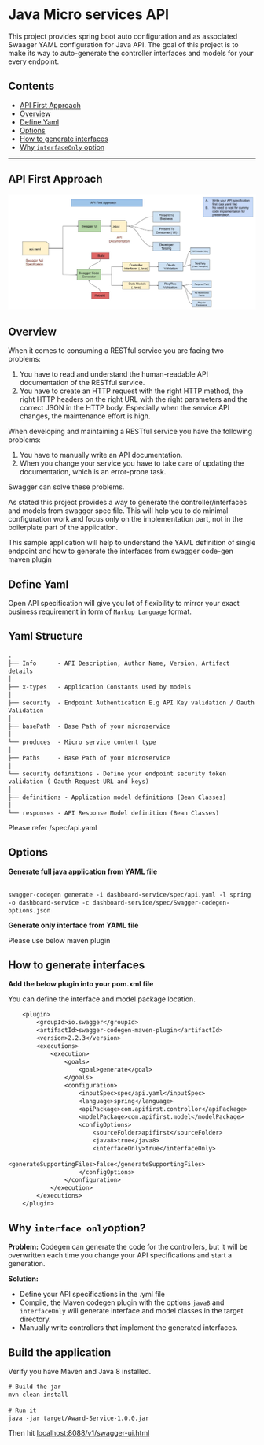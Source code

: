 # Java Micro services API 

This project provides spring boot auto configuration and as associated Swaager YAML configuration for Java API. The goal of this project is to make its way to auto-generate the controller interfaces and models for your every endpoint. 	


## Contents

* [API First Approach](#api_first_approach)
* [Overview](#overview)
* [Define Yaml](#define_Yaml)
* [Options](#List_Of_Options)
* [How to generate interfaces](#how_to_generate_interfaces)
* [Why `interfaceOnly` option ](#building-the-project-yourself)

---

## API First Approach

![Alt text](/spec/APIFirstApproach.jpg?raw=true "Api First Approach")



## Overview

When it comes to consuming a RESTful service you are facing two problems:

1. You have to read and understand the human-readable API documentation of the RESTful service.
2. You have to create an HTTP request with the right HTTP method, the right HTTP headers on the right URL with the right parameters and the correct JSON in the HTTP body. Especially when the service API changes, the maintenance effort is high.

When developing and maintaining a RESTful service you have the following problems:

1. You have to manually write an API documentation.
2. When you change your service you have to take care of updating the documentation, which is an error-prone task.

Swagger can solve these problems.

As stated this project provides a way to generate the controller/interfaces and models from swagger spec file. This will help you to do minimal configuration work and focus only on the implementation part, not in the boilerplate part of the application.

This sample application will help to understand the YAML definition of single endpoint and how to generate the interfaces from swagger code-gen maven plugin 


## Define Yaml

Open API specification will give you lot of flexibility to mirror your exact business requirement in form of `Markup Language` format.

## Yaml Structure 

```
.
├── Info      - API Description, Author Name, Version, Artifact details
│
├── x-types   - Application Constants used by models
│
├── security  - Endpoint Authentication E.g API Key validation / Oauth Validation
│
├── basePath  - Base Path of your microservice
│
└── produces  - Micro service content type
│
├── Paths     - Base Path of your microservice
│
└── security definitions - Define your endpoint security token validation ( Oauth Request URL and keys)
│
├── definitions - Application model definitions (Bean Classes)
│
└── responses - API Response Model definition (Bean Classes)
```

Please refer /spec/api.yaml 


## Options

**Generate full java application from YAML file**

```

swagger-codegen generate -i dashboard-service/spec/api.yaml -l spring -o dashboard-service -c dashboard-service/spec/Swagger-codegen-options.json

```


**Generate only interface from YAML file**

Please use below maven plugin


## How to generate interfaces

**Add the below plugin into your pom.xml file**

You can define the interface and model package location.

```
	<plugin>
    	<groupId>io.swagger</groupId>
        <artifactId>swagger-codegen-maven-plugin</artifactId>
        <version>2.2.3</version>
        <executions>
            <execution>
                <goals>
                    <goal>generate</goal>
                </goals>
                <configuration>
                    <inputSpec>spec/api.yaml</inputSpec>
                    <language>spring</language>
                    <apiPackage>com.apifirst.controllor</apiPackage>
                	<modelPackage>com.apifirst.model</modelPackage>
                    <configOptions>
                        <sourceFolder>apifirst</sourceFolder>
                        <java8>true</java8>
                        <interfaceOnly>true</interfaceOnly>
                        <generateSupportingFiles>false</generateSupportingFiles>
                    </configOptions>
                </configuration>
            </execution>
        </executions>
    </plugin>
```


## Why `interface only`option?
**Problem:**
Codegen can generate the code for the controllers, but it will be overwritten each
time you change your API specifications and start a generation.

**Solution:**
* Define your API specifications in the .yml file
* Compile, the Maven codegen plugin with the options `java8` and `interfaceOnly` will generate interface and 
model classes in the target directory.
* Manually write controllers that implement the generated interfaces.



## Build the application

Verify you have Maven and Java 8 installed.

```
# Build the jar
mvn clean install

# Run it
java -jar target/Award-Service-1.0.0.jar
```
Then hit [localhost:8088/v1/swagger-ui.html](http://localhost:8088/v1/swagger-ui.html) 